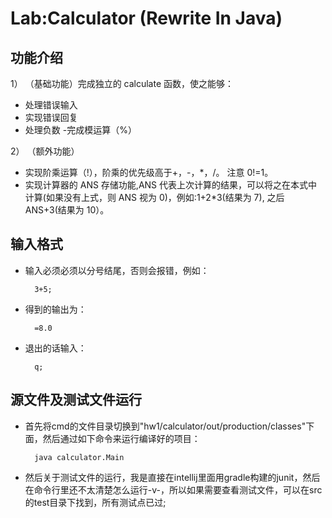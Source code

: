 # Lab:Calculator (Rewrite In Java)

## 功能介绍

1）  （基础功能）完成独立的 calculate 函数，使之能够：
- 处理错误输入
- 实现错误回复
- 处理负数
-完成模运算（%）

2）   （额外功能）
- 实现阶乘运算（!），阶乘的优先级高于+，-，*，/。 注意 0!=1。
- 实现计算器的 ANS 存储功能,ANS 代表上次计算的结果，可以将之在本式中计算(如果没有上式，则 ANS 视为 0)，例如:1+2*3(结果为 7), 之后 ANS+3(结果为 10）。


## 输入格式
- 输入必须必须以分号结尾，否则会报错，例如：

        3+5;
- 得到的输出为：

        =8.0
        
- 退出的话输入：

        q;
## 源文件及测试文件运行
- 首先将cmd的文件目录切换到"hw1/calculator/out/production/classes"下面，然后通过如下命令来运行编译好的项目：

        java calculator.Main      
- 然后关于测试文件的运行，我是直接在intellij里面用gradle构建的junit，然后在命令行里还不太清楚怎么运行-v-，所以如果需要查看测试文件，可以在src的test目录下找到，所有测试点已过;